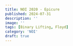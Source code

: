 ```yaml
---
title: NOI 2020 - Epicure
published: 2024-07-31
description: ''
image: ''
tags: [Binary Lifting, Floyd]
category: 'NOI'
draft: true 
---
```


